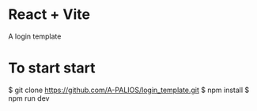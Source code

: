 # React + Vite 
A login template

# To start start
$ git clone https://github.com/A-PALIOS/login_template.git
$ npm install
$ npm run dev
